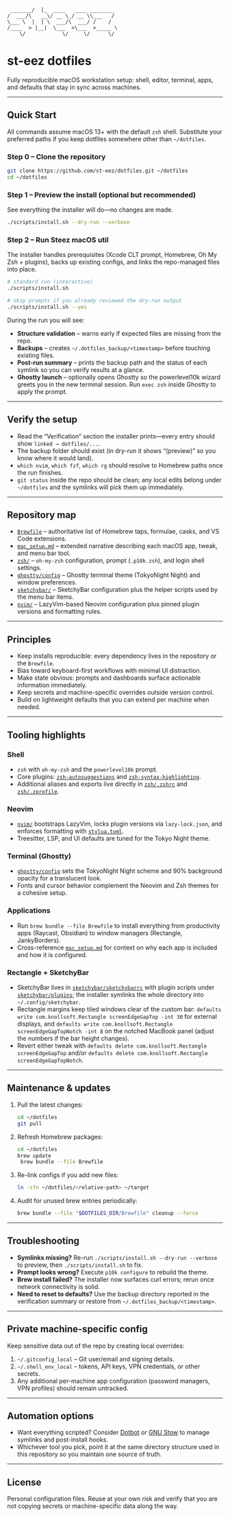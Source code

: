  ```                     
  _______/  |_  ____   ____ ________
/  ___/\   __\/ __ \_/ __ \\___   /
 \___ \  |  | \  ___/\  ___/ /    / 
/____  > |__|  \___  >\___  >_____ \
     \/            \/     \/      \/
 ```

# st-eez dotfiles

Fully reproducible macOS workstation setup: shell, editor, terminal, apps, and defaults that stay in sync across machines.

---

## Quick Start

All commands assume macOS 13+ with the default `zsh` shell. Substitute your preferred paths if you keep dotfiles somewhere other than `~/dotfiles`.

### Step 0 – Clone the repository

```bash
git clone https://github.com/st-eez/dotfiles.git ~/dotfiles
cd ~/dotfiles
```

### Step 1 – Preview the install (optional but recommended)

See everything the installer will do—no changes are made.

```bash
./scripts/install.sh --dry-run --verbose
```

### Step 2 – Run Steez macOS util

The installer handles prerequisites (Xcode CLT prompt, Homebrew, Oh My Zsh + plugins), backs up existing configs, and links the repo-managed files into place.

```bash
# standard run (interactive)
./scripts/install.sh

# skip prompts if you already reviewed the dry-run output
./scripts/install.sh --yes
```

During the run you will see:

- **Structure validation** – warns early if expected files are missing from the repo.
- **Backups** – creates `~/.dotfiles_backup/<timestamp>` before touching existing files.
- **Post-run summary** – prints the backup path and the status of each symlink so you can verify results at a glance.
- **Ghostty launch** – optionally opens Ghostty so the powerlevel10k wizard greets you in the new terminal session. Run `exec zsh` inside Ghostty to apply the prompt.

---

## Verify the setup

- Read the “Verification” section the installer prints—every entry should show `linked → dotfiles/...`.
- The backup folder should exist (in dry-run it shows “(preview)” so you know where it would land).
- `which nvim`, `which fzf`, `which rg` should resolve to Homebrew paths once the run finishes.
- `git status` inside the repo should be clean; any local edits belong under `~/dotfiles` and the symlinks will pick them up immediately.

---

## Repository map

- [`Brewfile`](Brewfile) – authoritative list of Homebrew taps, formulae, casks, and VS Code extensions.
- [`mac_setup.md`](mac_setup.md) – extended narrative describing each macOS app, tweak, and menu bar tool.
- [`zsh/`](zsh) – `oh-my-zsh` configuration, prompt (`.p10k.zsh`), and login shell settings.
- [`ghostty/config`](ghostty/config) – Ghostty terminal theme (TokyoNight Night) and window preferences.
- [`sketchybar/`](sketchybar) – SketchyBar configuration plus the helper scripts used by the menu bar items.
- [`nvim/`](nvim) – LazyVim-based Neovim configuration plus pinned plugin versions and formatting rules.

---

## Principles

- Keep installs reproducible: every dependency lives in the repository or the `Brewfile`.
- Bias toward keyboard-first workflows with minimal UI distraction.
- Make state obvious: prompts and dashboards surface actionable information immediately.
- Keep secrets and machine-specific overrides outside version control.
- Build on lightweight defaults that you can extend per machine when needed.

---

## Tooling highlights

### Shell

- `zsh` with `oh-my-zsh` and the `powerlevel10k` prompt.
- Core plugins: [`zsh-autosuggestions`](https://github.com/zsh-users/zsh-autosuggestions) and [`zsh-syntax-highlighting`](https://github.com/zsh-users/zsh-syntax-highlighting).
- Additional aliases and exports live directly in [`zsh/.zshrc`](zsh/.zshrc) and [`zsh/.zprofile`](zsh/.zprofile).

### Neovim

- [`nvim/`](nvim) bootstraps LazyVim, locks plugin versions via `lazy-lock.json`, and enforces formatting with [`stylua.toml`](nvim/stylua.toml).
- Treesitter, LSP, and UI defaults are tuned for the Tokyo Night theme.

### Terminal (Ghostty)

- [`ghostty/config`](ghostty/config) sets the TokyoNight Night scheme and 90% background opacity for a translucent look.
- Fonts and cursor behavior complement the Neovim and Zsh themes for a cohesive setup.

### Applications

- Run `brew bundle --file Brewfile` to install everything from productivity apps (Raycast, Obsidian) to window managers (Rectangle, JankyBorders).
- Cross-reference [`mac_setup.md`](mac_setup.md) for context on why each app is included and how it is configured.

### Rectangle + SketchyBar

- SketchyBar lives in [`sketchybar/sketchybarrc`](sketchybar/sketchybarrc) with plugin scripts under [`sketchybar/plugins`](sketchybar/plugins); the installer symlinks the whole directory into `~/.config/sketchybar`.
- Rectangle margins keep tiled windows clear of the custom bar: `defaults write com.knollsoft.Rectangle screenEdgeGapTop -int 30` for external displays, and `defaults write com.knollsoft.Rectangle screenEdgeGapTopNotch -int 8` on the notched MacBook panel (adjust the numbers if the bar height changes).
- Revert either tweak with `defaults delete com.knollsoft.Rectangle screenEdgeGapTop` and/or `defaults delete com.knollsoft.Rectangle screenEdgeGapTopNotch`.

---

## Maintenance & updates

1. Pull the latest changes:

   ```bash
   cd ~/dotfiles
   git pull
   ```

2. Refresh Homebrew packages:

   ```bash
   cd ~/dotfiles
   brew update
    brew bundle --file Brewfile
   ```

3. Re-link configs if you add new files:

   ```bash
   ln -sfn ~/dotfiles/<relative-path> ~/target
   ```

4. Audit for unused brew entries periodically:

   ```bash
   brew bundle --file "$DOTFILES_DIR/Brewfile" cleanup --force
   ```

---

## Troubleshooting

- **Symlinks missing?** Re-run `./scripts/install.sh --dry-run --verbose` to preview, then `./scripts/install.sh` to fix.
- **Prompt looks wrong?** Execute `p10k configure` to rebuild the theme.
- **Brew install failed?** The installer now surfaces curl errors; rerun once network connectivity is solid.
- **Need to reset to defaults?** Use the backup directory reported in the verification summary or restore from `~/.dotfiles_backup/<timestamp>`.

---

## Private machine-specific config

Keep sensitive data out of the repo by creating local overrides:

1. `~/.gitconfig_local` – Git user/email and signing details.
2. `~/.shell_env_local` – tokens, API keys, VPN credentials, or other secrets.
3. Any additional per-machine app configuration (password managers, VPN profiles) should remain untracked.

---

## Automation options

- Want everything scripted? Consider [Dotbot](https://github.com/anishathalye/dotbot) or [GNU Stow](https://www.gnu.org/software/stow/) to manage symlinks and post-install hooks.
- Whichever tool you pick, point it at the same directory structure used in this repository so you maintain one source of truth.

---

## License

Personal configuration files. Reuse at your own risk and verify that you are not copying secrets or machine-specific data along the way.
